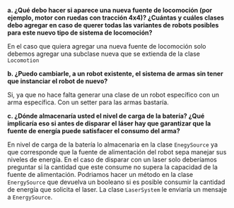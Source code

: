 **a. ¿Qué debo hacer si aparece una nueva fuente de locomoción (por ejemplo, motor con ruedas con tracción 4x4)? ¿Cuántas y cuáles clases debo agregar en caso de querer todas las variantes de robots posibles para este nuevo tipo de sistema de locomoción?**

En el caso que quiera agregar una nueva fuente de locomoción solo debemos agregar una subclase nueva que se extienda de la clase ```Locomotion```

**b. ¿Puedo cambiarle, a un robot existente, el sistema de armas sin tener que instanciar el robot de nuevo?**

Si, ya que no hace falta generar una clase de un robot específico con un arma específica. Con un setter para las armas bastaría.

**c. ¿Dónde almacenaría usted el nivel de carga de la batería? ¿Qué implicaría eso si antes de disparar el láser hay que garantizar que la fuente de energía puede satisfacer el consumo del arma?**

En nivel de carga de la batería lo almacenaria en la clase ```EnegySource``` ya que corresponde que la fuente de alimentación del robot sepa manejar sus niveles de energía. 
En el caso de disparar con un laser solo deberíamos preguntar si la cantidad que este consume no supera la capacidad de la fuente de alimentación. Podriamos hacer un método en la clase ```EnergySource``` que devuelva un booleano si es posible consumir la cantidad de energía
que solicita el laser. La clase ```LaserSystem``` le enviaría un mensaje a ```EnergySource```.

